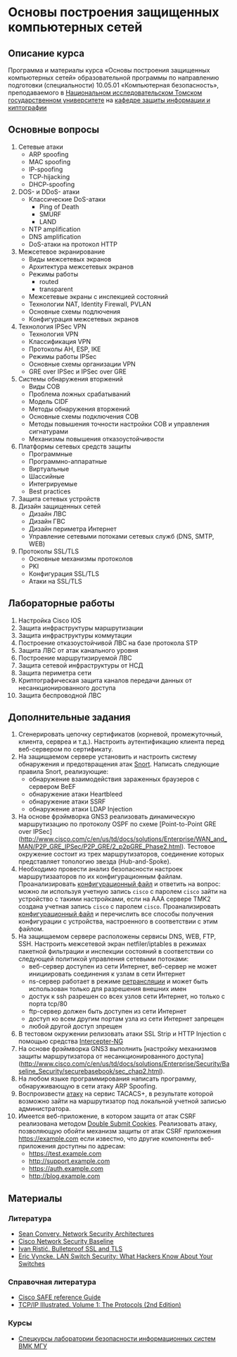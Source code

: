 # Основы построения защищенных компьютерных сетей

## Описание курса

Программа и материалы курса «Основы построения защищенных компьютерных сетей»
образовательной программы по направлению подготовки (специальности)
10.05.01 «Компьютерная безопасность», преподаваемого в [Национальном исследовательском Томском государственном университете](http://www.tsu.ru) на [кафедре защиты информации и киптографии](http://isc.tsu.ru)

## Основные вопросы

1. Сетевые атаки
    * ARP spoofing
    * MAC spoofing
    * IP-spoofing
    * TCP-hijacking
    * DHCP-spoofing
2. DOS- и DDoS- атаки
    * Классические DoS-атаки
      * Ping of Death
      * SMURF
      * LAND
    * NTP amplification
    * DNS amplification
    * DoS-атаки на протокол HTTP
3. Межсетевое экранирование
    * Виды межсетевых экранов
    * Архитектура межсетевых экранов
    * Режимы работы
      * routed
      * transparent
    * Межсетевые экраны с инспекцией состояний
    * Технологии NAT, Identity Firewall, PVLAN
    * Основные схемы подлючения
    * Конфигурация межсетевых экранов
4. Технология IPSec VPN
    * Технология VPN
    * Классификация VPN
    * Протоколы AH, ESP, IKE
    * Режимы работы IPSec
    * Основные схемы организации VPN
    * GRE over IPSec и IPSec over GRE
5. Системы обнаружения вторжений
    * Виды СОВ
    * Проблема ложных срабатываний
    * Модель CIDF 
    * Методы обнаружения вторжений
    * Основные схемы подключения СОВ
    * Методы повышения точности настройки СОВ и управления сигнатурами
    * Механизмы повышения отказоустойчивости
6. Платформы сетевых средств защиты
    * Программные
    * Программно-аппаратные
    * Виртуальные 
    * Шассийные
    * Интегрируемые
    * Best practices
7. Защита сетевых устройств 
8. Дизайн защищенных сетей
    * Дизайн ЛВС
    * Дизайн ГВС
    * Дизайн периметра Интернет
    * Управление сетевыми потоками сетевых служб (DNS, SMTP, WEB)
9. Протоколы SSL/TLS
    * Основные механизмы протоколов
    * PKI
    * Конфигурация SSL/TLS
    * Атаки на SSL/TLS
    
## Лабораторные работы

1. Настройка Cisco IOS
2. Защита инфраструктуры маршрутизации
3. Защита инфраструктуры коммутации
4. Построение отказоустойчивой ЛВС на базе протокола STP
5. Защита ЛВС от атак канального уровня
6. Построение маршрутизируемой ЛВС
7. Защита сетевой инфраструктуры от НСД
8. Защита периметра сети
9. Криптографическая защита каналов передачи данных от несанкционированного доступа
10. Защита беспроводной ЛВС

## Дополнительные задания
1. Сгенерировать цепочку сертификатов (корневой, промежуточный, клиента, сервреа и т.д.). Настроить аутентификацию клиента перед веб-сервером по сертификату.
2. На защищаемом сервере установить и настроить систему обнаружения и предотвращения атак [Snort](https://www.snort.org/). Написать следующие правила Snort, реализующие:
      * обнаружение взаимодействия зараженных браузеров с сервером BeEF
      * обнаружение атаки Heartbleed
      * обнаружение атаки SSRF
      * обнаружение атаки LDAP Injection 
3. На основе фрэймворка GNS3 реализовать динамическую маршрутизацию по протоколу OSPF по схеме [Point-to-Point GRE over IPSec] (http://www.cisco.com/c/en/us/td/docs/solutions/Enterprise/WAN_and_MAN/P2P_GRE_IPSec/P2P_GRE/2_p2pGRE_Phase2.html). Тестовое окружение состоит из трех маршрутизаторов, соединение которых представляет топологию звезда (Hub-and-Spoke). 
4. Необходимо провести анализ безопасности настроек маршрутизааторов по их конфигурационным файлам. Проанализировать [конфигурационный файл](config1.conf) и ответить на вопрос: можно ли используя учетную запись `cisco` с паролем `cisco`
зайти на устройство с такими настройками, если на AAA сервере TMK2 создана учетная запись `cisco` с паролем `cisco`. Проанализировать [конфигурационный файл](config2.conf) и перечислить все способы получения конфигурации с устройства, настроенного в соответствии с этим файлом. 
5. На защищаемом сервере расположены сервисы DNS, WEB, FTP, SSH. Настроить межсетевой экран netfiler/iptables в режимах пакетной фильтрации и инспекции состояний в соответствии со следующей политикой управления сетевыми потоками:
      * веб-сервер доступен из сети Интернет, веб-сервер не может инициировать соединения к узлам в сети Интернет
      * ns-сервер работает в режиме [ретрансляции](http://www.tldp.org/HOWTO/DNS-HOWTO-4.html) и может быть использован только для разрешения внешних имен
      * достук к ssh разрешен со всех узлов сети Интернет, но только с порта tcp/80
      * ftp-сервер должен быть доступен из сети Интернет
      * доступ ко всем другим портам узла из сети Интернет запрещен
      * любой другой доступ зпрещен
6. В тестовом окружении релизовать атаки SSL Strip и HTTP Injection с помощью средства [Intercepter-NG](http://sniff.su/)
7. На основе фрэймворка GNS3 выполнить [настройку механизмов защиты маршрутизатора от несанкционированного доступа] (http://www.cisco.com/c/en/us/td/docs/solutions/Enterprise/Security/Baseline_Security/securebasebook/sec_chap2.html). 
8. На любом языке программирования написать программу, обнаруживающую в сети атаку ARP Spoofing.
9. Воспроизвести [атаку](http://habrahabr.ru/company/dsec/blog/267467/) на сервис TACACS+, в результате которой возможно зайти на маршрутизатор под локальной учетной записью администратора.
10. Имеется веб-приложение, в котором защита от атак CSRF реализована методом [Double Submit Cookies](https://www.owasp.org/index.php/Cross-Site_Request_Forgery_(CSRF)_Prevention_Cheat_Sheet). Реализовать атаку, позволяющую обойти механизм защиты от атак CSRF приложения https://example.com если известно, что другие компоненты веб-приложения доступны по адресам:
      * https://test.example.com
      * http://support.example.com
      * https://auth.example.com
      * http://blog.example.com


## Материалы

### Литература
* [Sean Convery. Network Security Architectures](http://www.amazon.com/Network-Security-Architectures-Networking-Technology/dp/158714297X)
* [Cisco Network Security Baseline](http://www.cisco.com/c/en/us/td/docs/solutions/Enterprise/Security/Baseline_Security/securebasebook.html)
* [Ivan Ristić. Bulletproof SSL and TLS](https://www.feistyduck.com/books/bulletproof-ssl-and-tls/)
* [Eric Vyncke. LAN Switch Security: What Hackers Know About Your Switches](http://www.amazon.com/LAN-Switch-Security-Hackers-Switches/dp/1587052563)

### Справочная литература
* [Cisco SAFE reference Guide](http://www.cisco.com/c/en/us/td/docs/solutions/Enterprise/Security/SAFE_RG/SAFE_rg.html)
* [TCP/IP Illustrated. Volume 1: The Protocols (2nd Edition)](http://www.amazon.com/gp/product/0321336313/)

### Курсы
* [Спецкурсы лаборатории безопасности информационных систем ВМК МГУ](http://course.secsem.ru/lections)
